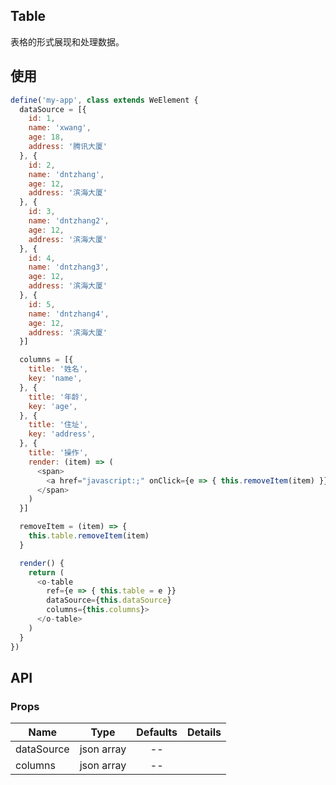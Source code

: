 ## Table  

表格的形式展现和处理数据。

## 使用

```js
define('my-app', class extends WeElement {
  dataSource = [{
    id: 1,
    name: 'xwang',
    age: 18,
    address: '腾讯大厦'
  }, {
    id: 2,
    name: 'dntzhang',
    age: 12,
    address: '滨海大厦'
  }, {
    id: 3,
    name: 'dntzhang2',
    age: 12,
    address: '滨海大厦'
  }, {
    id: 4,
    name: 'dntzhang3',
    age: 12,
    address: '滨海大厦'
  }, {
    id: 5,
    name: 'dntzhang4',
    age: 12,
    address: '滨海大厦'
  }]

  columns = [{
    title: '姓名',
    key: 'name',
  }, {
    title: '年龄',
    key: 'age',
  }, {
    title: '住址',
    key: 'address',
  }, {
    title: '操作',
    render: (item) => (
      <span>
        <a href="javascript:;" onClick={e => { this.removeItem(item) }}>Delete</a>
      </span>
    )
  }]

  removeItem = (item) => {
    this.table.removeItem(item)
  }

  render() {
    return (
      <o-table 
        ref={e => { this.table = e }} 
        dataSource={this.dataSource} 
        columns={this.columns}>
      </o-table>
    )
  }
})
```

## API

### Props

|  **Name**  | **Type**        | **Defaults**  | **Details**  |
| ------------- |:-------------:|:-----:|:-------------:|
| dataSource  | json array |   --    |           |
| columns  | json array |   --    |           |